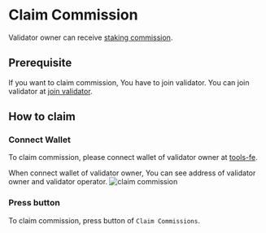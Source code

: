 # Claim Commission
Validator owner can receive [staking commission](/docs/architecture/hub-layer/consensus/incentive/1-2-reward-commission).

## Prerequisite
If you want to claim commission, You have to join validator.
You can join validator at [join validator](/docs/hub-validator/operate-validator/join-validator).

## How to claim
### Connect Wallet
To claim commission, please connect wallet of validator owner at [tools-fe](https://tools-fe.oasys.games/claim-commissions).

When connect wallet of validator owner, You can see address of validator owner and validator operator.
![claim commission](/img/docs/techdocs/tools-fe/claim_commission.png)

### Press button
To claim commission, press button of `Claim Commissions`.